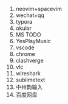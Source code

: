 1. neovim+spacevim
2. wechat+qq
3. typora
4. okular
5. MS TODO
6. YesPlayMusic
7. vscode
8. chrome
9. clashverge
10. vlc
11. wireshark
12. sublimetext
13. 中州韵输入
14. 百度网盘



